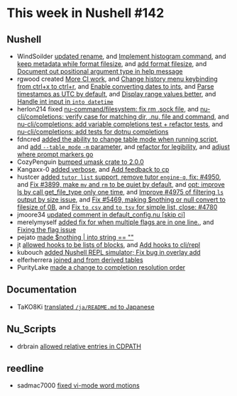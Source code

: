 # This week in Nushell #142

## Nushell


- WindSoilder [updated rename](https://github.com/nushell/nushell/pull/5534), and [Implement histogram command](https://github.com/nushell/nushell/pull/5518), and [keep metadata while format filesize](https://github.com/nushell/nushell/pull/5502), and [add format filesize](https://github.com/nushell/nushell/pull/5498), and [Document out positional argument type in help message](https://github.com/nushell/nushell/pull/5461)
- rgwood created [More CI work](https://github.com/nushell/nushell/pull/5527), and [Change history menu keybinding from ctrl+x to ctrl+r](https://github.com/nushell/nushell/pull/5507), and [Enable converting dates to ints](https://github.com/nushell/nushell/pull/5489), and [Parse timestamps as UTC by default](https://github.com/nushell/nushell/pull/5488), and [Display range values better](https://github.com/nushell/nushell/pull/5487), and [Handle int input in `into datetime`](https://github.com/nushell/nushell/pull/5484)
- herlon214 fixed [nu-command/filesystem: fix rm .sock file](https://github.com/nushell/nushell/pull/5524), and [nu-cli/completions: verify case for matching dir, .nu, file and command](https://github.com/nushell/nushell/pull/5506), and [nu-cli/completions: add variable completions test + refactor tests](https://github.com/nushell/nushell/pull/5504), and [nu-cli/completions: add tests for dotnu completions](https://github.com/nushell/nushell/pull/5460)
- fdncred [added the ability to change table mode when running script](https://github.com/nushell/nushell/pull/5520), and [add `--table_mode` `-m` parameter](https://github.com/nushell/nushell/pull/5513), and [refactor for legibility](https://github.com/nushell/nushell/pull/5503), and [adjust where prompt markers go](https://github.com/nushell/nushell/pull/5491)
- CozyPenguin [bumped umask crate to 2.0.0](https://github.com/nushell/nushell/pull/5514)
- Kangaxx-0 [added verbose](https://github.com/nushell/nushell/pull/5512), and [Add feedback to cp](https://github.com/nushell/nushell/pull/5482)
- hustcer [added `tutor list` support, remove tutor `engine-q`, fix: #4950](https://github.com/nushell/nushell/pull/5511), and [Fix #3899, make `mv` and `rm` to be quiet by default](https://github.com/nushell/nushell/pull/5501), and [opt: improve ls by call get_file_type only one time](https://github.com/nushell/nushell/pull/5500), and [Improve #4975 of filtering `ls` output by size issue](https://github.com/nushell/nushell/pull/5494), and [Fix #5469, making $nothing or null convert to filesize of 0B](https://github.com/nushell/nushell/pull/5485), and [Fix `to csv` and `to tsv` for simple list, close: #4780](https://github.com/nushell/nushell/pull/5483)
- jmoore34 [updated comment in default_config.nu [skip ci]](https://github.com/nushell/nushell/pull/5496)
- merelymyself [added fix for when multiple flags are in one line.](https://github.com/nushell/nushell/pull/5493), and [Fixing the flag issue](https://github.com/nushell/nushell/pull/5447)
- pejato [made $nothing | into string == ""](https://github.com/nushell/nushell/pull/5490)
- jt [allowed hooks to be lists of blocks](https://github.com/nushell/nushell/pull/5480), and [Add hooks to cli/repl](https://github.com/nushell/nushell/pull/5479)
- kubouch [added Nushell REPL simulator; Fix bug in overlay add](https://github.com/nushell/nushell/pull/5478)
- elferherrera [joined and from derived tables](https://github.com/nushell/nushell/pull/5477)
- PurityLake [made a change to completion resolution order](https://github.com/nushell/nushell/pull/5440)

## Documentation

- TaKO8Ki [translated `/ja/README.md` to Japanese](https://github.com/nushell/nushell.github.io/pull/436)

## Nu_Scripts

- drbrain [allowed relative entries in CDPATH](https://github.com/nushell/nu_scripts/pull/216)

## reedline

- sadmac7000 [fixed vi-mode word motions](https://github.com/nushell/reedline/pull/425)
